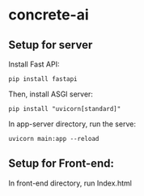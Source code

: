 # concrete-ai

## Setup for server

Install Fast API:

`pip install fastapi`

Then, install ASGI server:

`pip install "uvicorn[standard]"`

In app-server directory, run the serve:

`uvicorn main:app --reload`

## Setup for Front-end:

In front-end directory, run Index.html
